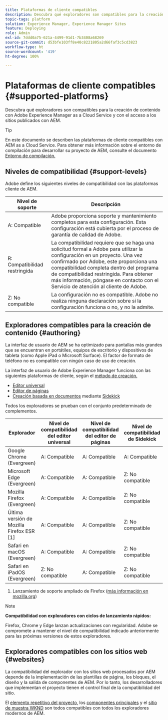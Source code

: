 ```yaml
---
title: Plataformas de cliente compatibles
description: Descubra qué exploradores son compatibles para la creación de contenido con Adobe Experience Manager as a Cloud Service y con el acceso a los sitios publicados con AEM.
topic-tags: platform
solution: Experience Manager, Experience Manager Sites
feature: Deploying
role: Admin
exl-id: 7ddd0a75-621a-4499-91d1-7b3408a68269
source-git-commit: d53bfe103ff8e40c8221805a2d66faf3c5cd3823
workflow-type: ht
source-wordcount: '419'
ht-degree: 100%

---
```


# Plataformas de cliente compatibles {#supported-platforms}

Descubra qué exploradores son compatibles para la creación de contenido con Adobe Experience Manager as a Cloud Service y con el acceso a los sitios publicados con AEM.

>[!TIP]
>
>En este documento se describen las plataformas de cliente compatibles con AEM as a Cloud Service. Para obtener más información sobre el entorno de compilación para desarrollar su proyecto de AEM, consulte el documento [Entorno de compilación.](/help/implementing/cloud-manager/getting-access-to-aem-in-cloud/build-environment-details.md)

## Niveles de compatibilidad {#support-levels}

Adobe define los siguientes niveles de compatibilidad con las plataformas cliente de AEM.

| Nivel de soporte | Descripción |
|---|---|
| A: Compatible | Adobe proporciona soporte y mantenimiento completos para esta configuración. Esta configuración está cubierta por el proceso de garantía de calidad de Adobe. |
| R: Compatibilidad restringida | La compatibilidad requiere que se haga una solicitud formal a Adobe para utilizar la configuración en un proyecto. Una vez confirmado por Adobe, este proporciona una compatibilidad completa dentro del programa de compatibilidad restringida. Para obtener más información, póngase en contacto con el Servicio de atención al cliente de Adobe. |
| Z: No compatible | La configuración no es compatible. Adobe no realiza ninguna declaración sobre si la configuración funciona o no, y no la admite. |

## Exploradores compatibles para la creación de contenido {#authoring}

La interfaz de usuario de AEM se ha optimizado para pantallas más grandes que se encuentran en portátiles, equipos de escritorio y dispositivos de tableta (como Apple iPad o Microsoft Surface). El factor de formato de teléfono no es compatible con ningún caso de uso de creación.

La interfaz de usuario de Adobe Experience Manager funciona con las siguientes plataformas de cliente, según el [método de creación.](/help/edge/overview.md#authoring-method)

* [Editor universal](/help/sites-cloud/authoring/universal-editor/authoring.md)
* [Editor de páginas](/help/sites-cloud/authoring/page-editor/introduction.md)
* [Creación basada en documentos](/help/edge/docs/authoring.md) mediante [Sidekick](/help/edge/docs/sidekick.md)

Todos los exploradores se prueban con el conjunto predeterminado de complementos.

| Explorador | Nivel de compatibilidad del editor universal | Nivel de compatibilidad del editor de páginas | Nivel de compatibilidad de Sidekick |
|---|---|---|---|
| Google Chrome (Evergreen) | A: Compatible | A: Compatible | A: Compatible |
| Microsoft Edge (Evergreen) | A: Compatible | A: Compatible | Z: No compatible |
| Mozilla Firefox (Evergreen) | A: Compatible | A: Compatible | Z: No compatible |
| Última versión de Mozilla Firefox ESR [1] | A: Compatible | A: Compatible | Z: No compatible |
| Safari en macOS (Evergreen) | A: Compatible | A: Compatible | Z: No compatible |
| Safari en iPadOS (Evergreen) | Z: No compatible | A: Compatible | Z: No compatible |

1. Lanzamiento de soporte ampliado de Firefox ([más información en mozilla.org](https://www.mozilla.org/es-ES/firefox/enterprise/))

>[!NOTE]
>
>**Compatibilidad con exploradores con ciclos de lanzamiento rápidos:**
>
>Firefox, Chrome y Edge lanzan actualizaciones con regularidad. Adobe se compromete a mantener el nivel de compatibilidad indicado anteriormente para las próximas versiones de estos exploradores.

## Exploradores compatibles con los sitios web {#websites}

La compatibilidad del explorador con los sitios web procesados por AEM depende de la implementación de las plantillas de página, los bloques, el diseño y la salida de componentes de AEM. Por lo tanto, los desarrolladores que implementan el proyecto tienen el control final de la compatibilidad del sitio.

El [elemento repetitivo del proyecto,](/help/edge/wysiwyg-authoring/edge-dev-getting-started.md#create-github-project) los [componentes principales](/help/implementing/developing/components/overview.md#aem-core-components) y el [sitio de muestra WKND](/help/implementing/developing/introduction/develop-wknd-tutorial.md) son todos compatibles con todos los exploradores modernos de AEM.
